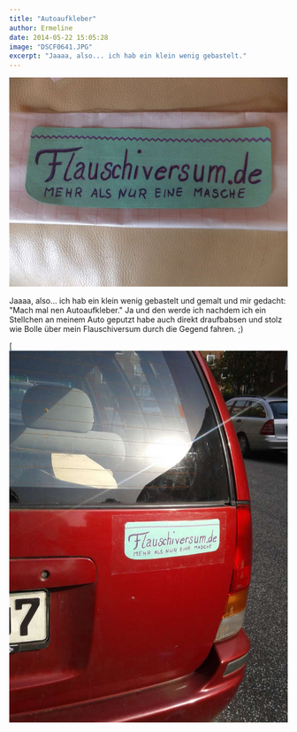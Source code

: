 ```yaml
---
title: "Autoaufkleber"
author: Ermeline
date: 2014-05-22 15:05:28
image: "DSCF0641.JPG"
excerpt: "Jaaaa, also... ich hab ein klein wenig gebastelt."
---
```


![DSCF0641](DSCF0641.JPG)

Jaaaa, also... ich hab ein klein wenig gebastelt und gemalt und mir gedacht: "Mach mal nen Autoaufkleber." Ja und den werde ich nachdem ich ein Stellchen an meinem Auto geputzt habe auch direkt draufbabsen und stolz wie Bolle über mein Flauschiversum durch die Gegend fahren. ;)

[![IMG_20140522](IMG_20140522.jpg)
